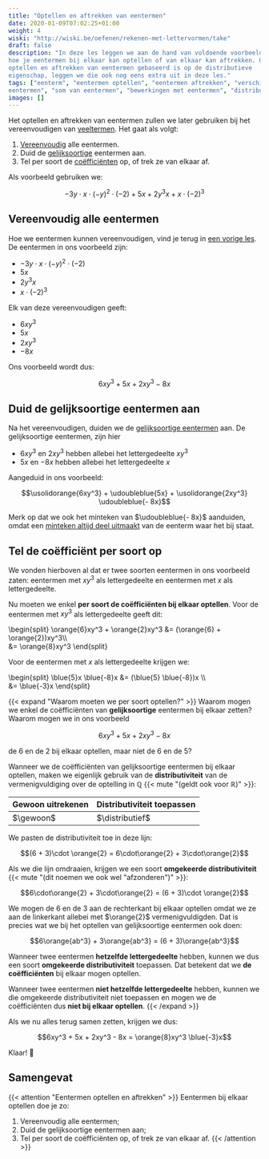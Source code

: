 ```yaml
---
title: "Optellen en aftrekken van eentermen"
date: 2020-01-09T07:02:25+01:00
weight: 4
wiski: "http://wiski.be/oefenen/rekenen-met-lettervormen/take"
draft: false
description: "In deze les leggen we aan de hand van voldoende voorbeelden uit
hoe je eentermen bij elkaar kan optellen of van elkaar kan aftrekken. Omdat het
optellen en aftrekken van eentermen gebaseerd is op de distributieve
eigenschap, leggen we die ook nog eens extra uit in deze les."
tags: ["eenterm", "eentermen optellen", "eentermen aftrekken", "verschil van
eentermen", "som van eentermen", "bewerkingen met eentermen", "distributiviteit"]
images: []
---
```


Het optellen en aftrekken van eentermen zullen we later gebruiken bij het
vereenvoudigen van [veeltermen](../../veeltermen). Het gaat als volgt:

1. [Vereenvoudig](../vereenvoudigen) alle eentermen.
2. Duid de [gelijksoortige](../eenterm#gelijksoortige-eentermen) eentermen aan.
3. Tel per soort de [coëfficiënten](../eenterm#coëfficiënt-en-lettergedeelte)
   op, of trek ze van elkaar af.

Als voorbeeld gebruiken we:

$$-3y\cdot x\cdot(-y)^2\cdot (-2) + 5x + 2y^3x + x\cdot (-2)^3$$

## Vereenvoudig alle eentermen

Hoe we eentermen kunnen vereenvoudigen, vind je terug in [een vorige
les](../vereenvoudigen). De eentermen in ons voorbeeld zijn:

-   $-3y\cdot x\cdot(-y)^2\cdot (-2)$
-   $5x$
-   $2y^3x$
-   $x\cdot (-2)^3$

Elk van deze vereenvoudigen geeft:

-   $6xy^3$
-   $5x$
-   $2xy^3$
-   $-8x$

Ons voorbeeld wordt dus:

$$6xy^3 + 5x + 2xy^3 - 8x$$

## Duid de gelijksoortige eentermen aan

Na het vereenvoudigen, duiden we de [gelijksoortige
eentermen](../eenterm/#gelijksoortige-eentermen) aan. De gelijksoortige
eentermen, zijn hier

-   $6xy^3$ en $2xy^3$ hebben allebei het lettergedeelte $xy^3$
-   $5x$ en $-8x$ hebben allebei het lettergedeelte $x$

Aangeduid in ons voorbeeld:

$$\usolidorange{6xy^3} + \udoubleblue{5x} + \usolidorange{2xy^3} \udoubleblue{- 8x}$$

Merk op dat we ook het minteken van $\udoubleblue{- 8x}$ aanduiden, omdat een
[minteken altijd deel uitmaakt](../eenterm/#coëfficiënt-en-lettergedeelte) van
de eenterm waar het bij staat.

## Tel de coëfficiënt per soort op

We vonden hierboven al dat er twee soorten eentermen in ons voorbeeld zaten:
eentermen met $xy^3$ als lettergedeelte en eentermen met $x$ als
lettergedeelte.

Nu moeten we enkel **per soort de coëfficiënten bij elkaar optellen**. Voor de
eentermen met $xy^3$ als lettergedeelte geeft dit:

\begin{split}
\orange{6}xy^3 + \orange{2}xy^3 &= (\orange{6} + \orange{2})xy^3\\\\\
&= \orange{8}xy^3
\end{split}

Voor de eentermen met $x$ als lettergedeelte krijgen we:

\begin{split}
\blue{5}x \blue{-8}x &= (\blue{5} \blue{-8})x \\\\\
&= \blue{-3}x
\end{split}

{{< expand "Waarom moeten we per soort optellen?" >}}
Waarom mogen we enkel de coëfficiënten van **gelijksoortige** eentermen bij
elkaar zetten? Waarom mogen we in ons voorbeeld

$$6xy^3 + 5x + 2xy^3 - 8x$$

de $6$ en de $2$ bij elkaar optellen, maar niet de $6$ en de $5$?

Wanneer we de coëfficiënten van gelijksoortige eentermen bij elkaar optellen,
maken we eigenlijk gebruik van de **distributiviteit** van de vermenigvuldiging
over de optelling in $\mathbb{Q}$ {{< mute "(geldt ook voor $\mathbb{R}$)" >}}:

$$
\newcommand{\gewoon}{
\begin{split}
    (6 + 3)\cdot 2 &= (9) \cdot 2\\\\\
                   &= 18
\end{split}
}
\newcommand{\distributief}{
\begin{split}
    (6 + 3)\cdot \orange{2} &= 6\cdot\orange{2} + 3\cdot\orange{2}\\\\\
                            &=12 + 6\\\\\
                            &= 18
\end{split}
}
$$

| Gewoon uitrekenen | Distributiviteit toepassen |
| ----------------- | -------------------------- |
| $\gewoon$         | $\distributief$            |

We pasten de distributiviteit toe in deze lijn:

$$(6 + 3)\cdot \orange{2} = 6\cdot\orange{2} + 3\cdot\orange{2}$$

Als we die lijn omdraaien, krijgen we een soort **omgekeerde
distributiviteit** {{< mute "(dit noemen we ook wel \"afzonderen\")" >}}:

$$6\cdot\orange{2} + 3\cdot\orange{2} = (6 + 3)\cdot \orange{2}$$

We mogen de $6$ en de $3$ aan de rechterkant bij elkaar optellen omdat we ze
aan de linkerkant allebei met $\orange{2}$ vermenigvuldigden. Dat is precies
wat we bij het optellen van gelijksoortige eentermen ook doen:

$$6\orange{ab^3} + 3\orange{ab^3} = (6 + 3)\orange{ab^3}$$

Wanneer twee eentermen **hetzelfde lettergedeelte** hebben, kunnen we dus een
soort **omgekeerde distributiviteit** toepassen. Dat betekent dat we **de
coëfficiënten** bij elkaar mogen optellen.

Wanneer twee eentermen **niet hetzelfde lettergedeelte** hebben, kunnen we die
omgekeerde distributiviteit niet toepassen en mogen we de coëfficiënten dus
**niet bij elkaar optellen**.
{{< /expand >}}

Als we nu alles terug samen zetten, krijgen we dus:

$$6xy^3 + 5x + 2xy^3 - 8x = \orange{8}xy^3 \blue{-3}x$$

Klaar! :tada:

## Samengevat

{{< attention "Eentermen optellen en aftrekken" >}}
Eentermen bij elkaar optellen doe je zo:

1. Vereenvoudig alle eentermen;
2. Duid de gelijksoortige eentermen aan;
3. Tel per soort de coëfficiënten op, of trek ze van elkaar af.
   {{< /attention >}}
